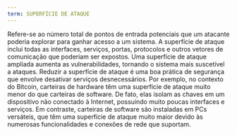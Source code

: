 ```yaml
---
term: SUPERFÍCIE DE ATAQUE
---
```


Refere-se ao número total de pontos de entrada potenciais que um atacante poderia explorar para ganhar acesso a um sistema. A superfície de ataque inclui todas as interfaces, serviços, portas, protocolos e outros vetores de comunicação que poderiam ser expostos. Uma superfície de ataque ampliada aumenta as vulnerabilidades, tornando o sistema mais suscetível a ataques. Reduzir a superfície de ataque é uma boa prática de segurança que envolve desativar serviços desnecessários. Por exemplo, no contexto do Bitcoin, carteiras de hardware têm uma superfície de ataque muito menor do que carteiras de software. De fato, elas isolam as chaves em um dispositivo não conectado à Internet, possuindo muito poucas interfaces e serviços. Em contraste, carteiras de software são instaladas em PCs versáteis, que têm uma superfície de ataque muito maior devido às numerosas funcionalidades e conexões de rede que suportam.